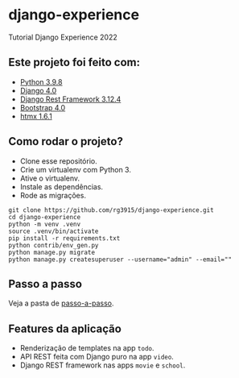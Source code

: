 # django-experience

Tutorial Django Experience 2022

## Este projeto foi feito com:

* [Python 3.9.8](https://www.python.org/)
* [Django 4.0](https://www.djangoproject.com/)
* [Django Rest Framework 3.12.4](https://www.django-rest-framework.org/)
* [Bootstrap 4.0](https://getbootstrap.com/)
* [htmx 1.6.1](https://htmx.org/)

## Como rodar o projeto?

* Clone esse repositório.
* Crie um virtualenv com Python 3.
* Ative o virtualenv.
* Instale as dependências.
* Rode as migrações.

```
git clone https://github.com/rg3915/django-experience.git
cd django-experience
python -m venv .venv
source .venv/bin/activate
pip install -r requirements.txt
python contrib/env_gen.py
python manage.py migrate
python manage.py createsuperuser --username="admin" --email=""
```

## Passo a passo

Veja a pasta de [passo-a-passo](https://github.com/rg3915/django-experience/tree/main/passo-a-passo).


## Features da aplicação

* Renderização de templates na app `todo`.
* API REST feita com Django puro na app `video`.
* Django REST framework nas apps `movie` e `school`.
